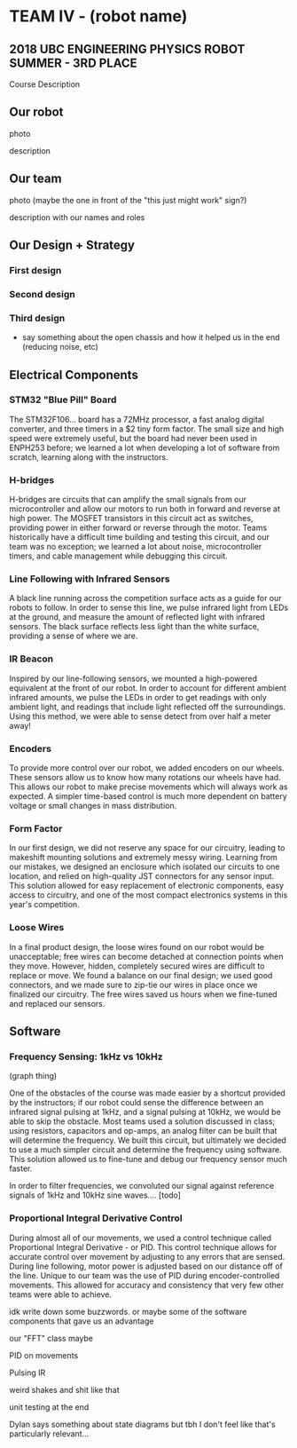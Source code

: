 # TEAM IV - (robot name)
## 2018 UBC ENGINEERING PHYSICS ROBOT SUMMER - 3RD PLACE

Course Description

## Our robot

photo

description

## Our team

photo (maybe the one in front of the "this just might work" sign?)

description with our names and roles

## Our Design + Strategy

### First design

### Second design



### Third design

- say something about the open chassis and how it helped us in the end (reducing noise, etc)

## Electrical Components

### STM32 "Blue Pill" Board

The STM32F106... board has a 72MHz processor, a fast analog digital converter, and three timers in a $2 tiny form factor. The small size and high speed were extremely useful, but the board had never been used in ENPH253 before; we learned a lot when developing a lot of software from scratch, learning along with the instructors.

### H-bridges

H-bridges are circuits that can amplify the small signals from our microcontroller and allow our motors to run both in forward and reverse at high power. The MOSFET transistors in this circuit act as switches, providing power in either forward or reverse through the motor. Teams historically have a difficult time building and testing this circuit, and our team was no exception; we learned a lot about noise, microcontroller timers, and cable management while debugging this circuit.

### Line Following with Infrared Sensors

A black line running across the competition surface acts as a guide for our robots to follow. In order to sense this line, we pulse infrared light from LEDs at the ground, and measure the amount of reflected light with infrared sensors. The black surface reflects less light than the white surface, providing a sense of where we are.

### IR Beacon

Inspired by our line-following sensors, we mounted a high-powered equivalent at the front of our robot. In order to account for different ambient infrared amounts, we pulse the LEDs in order to get readings with only ambient light, and readings that include light reflected off the surroundings. Using this method, we were able to sense detect from over half a meter away!

### Encoders

To provide more control over our robot, we added encoders on our wheels. These sensors allow us to know how many rotations our wheels have had. This allows our robot to make precise movements which will always work as expected. A simpler time-based control is much more dependent on battery voltage or small changes in mass distribution.

### Form Factor

In our first design, we did not reserve any space for our circuitry, leading to makeshift mounting solutions and extremely messy wiring. Learning from our mistakes, we designed an enclosure which isolated our circuits to one location, and relied on high-quality JST connectors for any sensor input. This solution allowed for easy replacement of electronic components, easy access to circuitry, and one of the most compact electronics systems in this year's competition.

### Loose Wires

In a final product design, the loose wires found on our robot would be unacceptable; free wires can become detached at connection points when they move. However, hidden, completely secured wires are difficult to replace or move. We found a balance on our final design; we used good connectors, and we made sure to zip-tie our wires in place once we finalized our circuitry. The free wires saved us hours when we fine-tuned and replaced our sensors.

## Software

### Frequency Sensing: 1kHz vs 10kHz

(graph thing)

One of the obstacles of the course was made easier by a shortcut provided by the instructors; if our robot could sense the difference between an infrared signal pulsing at 1kHz, and a signal pulsing at 10kHz, we would be able to skip the obstacle. Most teams used a solution discussed in class; using resistors, capacitors and op-amps, an analog filter can be built that will determine the frequency. We built this circuit, but ultimately we decided to use a much simpler circuit and determine the frequency using software. This solution allowed us to fine-tune and debug our frequency sensor much faster.

In order to filter frequencies, we convoluted our signal against reference signals of 1kHz and 10kHz sine waves.... [todo]

### Proportional Integral Derivative Control

During almost all of our movements, we used a control technique called Proportional Integral Derivative - or PID. This control technique allows for accurate control over movement by adjusting to any errors that are sensed. During line following, motor power is adjusted based on our distance off of the line. Unique to our team was the use of PID during encoder-controlled movements. This allowed for accuracy and consistency that very few other teams were able to achieve.

idk write down some buzzwords. or maybe some of the software components that gave us an advantage

our "FFT" class maybe

PID on movements

Pulsing IR

weird shakes and shit like that

unit testing at the end

Dylan says something about state diagrams but tbh I don't feel like that's particularly relevant...
